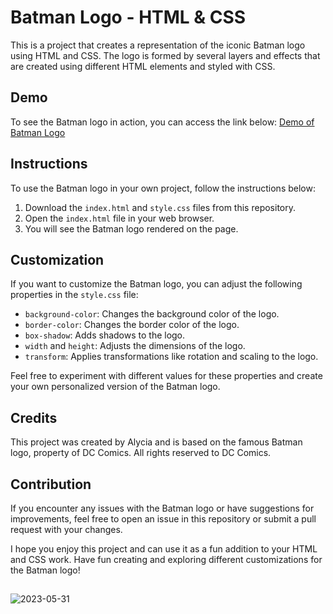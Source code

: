 # Batman Logo - HTML & CSS

This is a project that creates a representation of the iconic Batman logo using HTML and CSS. The logo is formed by several layers and effects that are created using different HTML elements and styled with CSS.

## Demo

To see the Batman logo in action, you can access the link below:
[Demo of Batman Logo](https://byalyck.github.io/Animated-Batman/)

## Instructions

To use the Batman logo in your own project, follow the instructions below:

1. Download the `index.html` and `style.css` files from this repository.
2. Open the `index.html` file in your web browser.
3. You will see the Batman logo rendered on the page.

## Customization

If you want to customize the Batman logo, you can adjust the following properties in the `style.css` file:

- `background-color`: Changes the background color of the logo.
- `border-color`: Changes the border color of the logo.
- `box-shadow`: Adds shadows to the logo.
- `width` and `height`: Adjusts the dimensions of the logo.
- `transform`: Applies transformations like rotation and scaling to the logo.

Feel free to experiment with different values for these properties and create your own personalized version of the Batman logo.

## Credits

This project was created by Alycia and is based on the famous Batman logo, property of DC Comics. All rights reserved to DC Comics.

## Contribution

If you encounter any issues with the Batman logo or have suggestions for improvements, feel free to open an issue in this repository or submit a pull request with your changes.

I hope you enjoy this project and can use it as a fun addition to your HTML and CSS work. Have fun creating and exploring different customizations for the Batman logo!
##
![2023-05-31](https://github.com/ByAlyck/Animated-Batman/assets/113322342/75dcf356-f681-40fe-91ae-61cf47741794)


